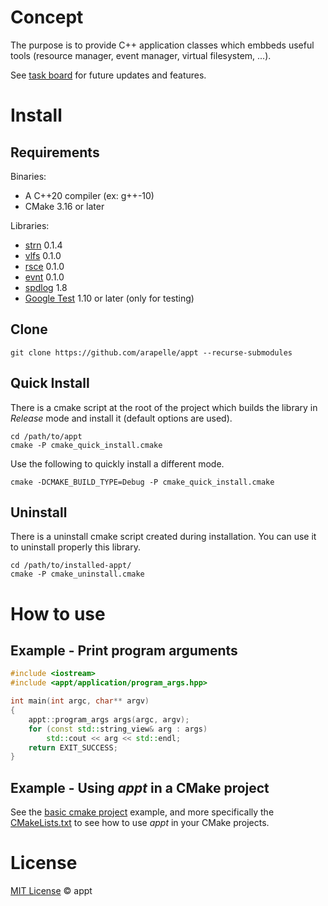 # Concept

The purpose is to provide C++ application classes which embbeds useful tools (resource manager, event manager, virtual filesystem, ...).

See [task board](https://app.gitkraken.com/glo/board/X22qD23fUgARI-ki) for future updates and features.

# Install

## Requirements

Binaries:

- A C++20 compiler (ex: g++-10)
- CMake 3.16 or later

Libraries:

- [strn](https://github.com/arapelle/strn) 0.1.4
- [vlfs](https://github.com/arapelle/vlfs) 0.1.0
- [rsce](https://github.com/arapelle/rsce) 0.1.0
- [evnt](https://github.com/arapelle/evnt) 0.1.0
- [spdlog](https://github.com/gabime/spdlog) 1.8
- [Google Test](https://github.com/google/googletest) 1.10 or later (only for testing)

## Clone

```
git clone https://github.com/arapelle/appt --recurse-submodules
```

## Quick Install

There is a cmake script at the root of the project which builds the library in *Release* mode and install it (default options are used).

```
cd /path/to/appt
cmake -P cmake_quick_install.cmake
```

Use the following to quickly install a different mode.

```
cmake -DCMAKE_BUILD_TYPE=Debug -P cmake_quick_install.cmake
```

## Uninstall

There is a uninstall cmake script created during installation. You can use it to uninstall properly this library.

```
cd /path/to/installed-appt/
cmake -P cmake_uninstall.cmake
```

# How to use

## Example - Print program arguments

```c++
#include <iostream>
#include <appt/application/program_args.hpp>

int main(int argc, char** argv)
{
    appt::program_args args(argc, argv);
    for (const std::string_view& arg : args)
        std::cout << arg << std::endl;
    return EXIT_SUCCESS;
}
```

## Example - Using *appt* in a CMake project

See the [basic cmake project](https://github.com/arapelle/appt/tree/master/example/basic_cmake_project) example, and more specifically the [CMakeLists.txt](https://github.com/arapelle/appt/tree/master/example/basic_cmake_project/CMakeLists.txt) to see how to use *appt* in your CMake projects.

# License

[MIT License](https://github.com/arapelle/appt/blob/master/LICENSE.md) © appt
